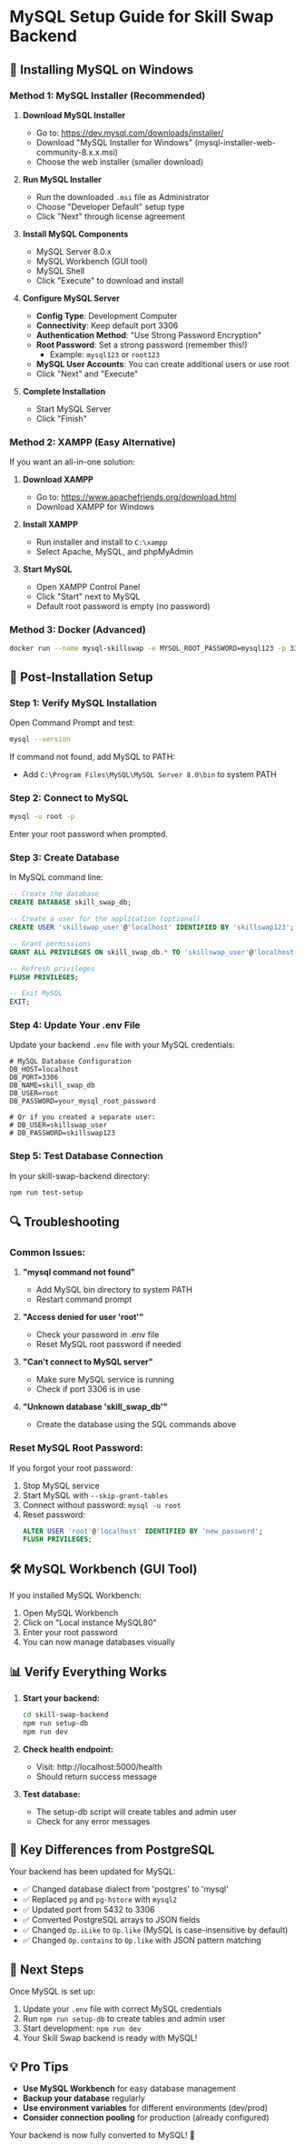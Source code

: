 # MySQL Setup Guide for Skill Swap Backend

## 🐬 **Installing MySQL on Windows**

### **Method 1: MySQL Installer (Recommended)**

1. **Download MySQL Installer**
   - Go to: https://dev.mysql.com/downloads/installer/
   - Download "MySQL Installer for Windows" (mysql-installer-web-community-8.x.x.msi)
   - Choose the web installer (smaller download)

2. **Run MySQL Installer**
   - Run the downloaded `.msi` file as Administrator
   - Choose "Developer Default" setup type
   - Click "Next" through license agreement

3. **Install MySQL Components**
   - MySQL Server 8.0.x
   - MySQL Workbench (GUI tool)
   - MySQL Shell
   - Click "Execute" to download and install

4. **Configure MySQL Server**
   - **Config Type**: Development Computer
   - **Connectivity**: Keep default port 3306
   - **Authentication Method**: "Use Strong Password Encryption"
   - **Root Password**: Set a strong password (remember this!)
     - Example: `mysql123` or `root123`
   - **MySQL User Accounts**: You can create additional users or use root
   - Click "Next" and "Execute"

5. **Complete Installation**
   - Start MySQL Server
   - Click "Finish"

### **Method 2: XAMPP (Easy Alternative)**

If you want an all-in-one solution:

1. **Download XAMPP**
   - Go to: https://www.apachefriends.org/download.html
   - Download XAMPP for Windows

2. **Install XAMPP**
   - Run installer and install to `C:\xampp`
   - Select Apache, MySQL, and phpMyAdmin

3. **Start MySQL**
   - Open XAMPP Control Panel
   - Click "Start" next to MySQL
   - Default root password is empty (no password)

### **Method 3: Docker (Advanced)**

```bash
docker run --name mysql-skillswap -e MYSQL_ROOT_PASSWORD=mysql123 -p 3306:3306 -d mysql:8.0
```

## 🔧 **Post-Installation Setup**

### **Step 1: Verify MySQL Installation**

Open Command Prompt and test:

```bash
mysql --version
```

If command not found, add MySQL to PATH:
- Add `C:\Program Files\MySQL\MySQL Server 8.0\bin` to system PATH

### **Step 2: Connect to MySQL**

```bash
mysql -u root -p
```
Enter your root password when prompted.

### **Step 3: Create Database**

In MySQL command line:

```sql
-- Create the database
CREATE DATABASE skill_swap_db;

-- Create a user for the application (optional)
CREATE USER 'skillswap_user'@'localhost' IDENTIFIED BY 'skillswap123';

-- Grant permissions
GRANT ALL PRIVILEGES ON skill_swap_db.* TO 'skillswap_user'@'localhost';

-- Refresh privileges
FLUSH PRIVILEGES;

-- Exit MySQL
EXIT;
```

### **Step 4: Update Your .env File**

Update your backend `.env` file with your MySQL credentials:

```env
# MySQL Database Configuration
DB_HOST=localhost
DB_PORT=3306
DB_NAME=skill_swap_db
DB_USER=root
DB_PASSWORD=your_mysql_root_password

# Or if you created a separate user:
# DB_USER=skillswap_user
# DB_PASSWORD=skillswap123
```

### **Step 5: Test Database Connection**

In your skill-swap-backend directory:

```bash
npm run test-setup
```

## 🔍 **Troubleshooting**

### **Common Issues:**

1. **"mysql command not found"**
   - Add MySQL bin directory to system PATH
   - Restart command prompt

2. **"Access denied for user 'root'"**
   - Check your password in .env file
   - Reset MySQL root password if needed

3. **"Can't connect to MySQL server"**
   - Make sure MySQL service is running
   - Check if port 3306 is in use

4. **"Unknown database 'skill_swap_db'"**
   - Create the database using the SQL commands above

### **Reset MySQL Root Password:**

If you forgot your root password:

1. Stop MySQL service
2. Start MySQL with `--skip-grant-tables`
3. Connect without password: `mysql -u root`
4. Reset password:
   ```sql
   ALTER USER 'root'@'localhost' IDENTIFIED BY 'new_password';
   FLUSH PRIVILEGES;
   ```

## 🛠 **MySQL Workbench (GUI Tool)**

If you installed MySQL Workbench:

1. Open MySQL Workbench
2. Click on "Local instance MySQL80"
3. Enter your root password
4. You can now manage databases visually

## 📊 **Verify Everything Works**

1. **Start your backend:**
   ```bash
   cd skill-swap-backend
   npm run setup-db
   npm run dev
   ```

2. **Check health endpoint:**
   - Visit: http://localhost:5000/health
   - Should return success message

3. **Test database:**
   - The setup-db script will create tables and admin user
   - Check for any error messages

## 🔄 **Key Differences from PostgreSQL**

Your backend has been updated for MySQL:

- ✅ Changed database dialect from 'postgres' to 'mysql'
- ✅ Replaced `pg` and `pg-hstore` with `mysql2`
- ✅ Updated port from 5432 to 3306
- ✅ Converted PostgreSQL arrays to JSON fields
- ✅ Changed `Op.iLike` to `Op.like` (MySQL is case-insensitive by default)
- ✅ Changed `Op.contains` to `Op.like` with JSON pattern matching

## 🚀 **Next Steps**

Once MySQL is set up:

1. Update your `.env` file with correct MySQL credentials
2. Run `npm run setup-db` to create tables and admin user
3. Start development: `npm run dev`
4. Your Skill Swap backend is ready with MySQL!

## 💡 **Pro Tips**

- **Use MySQL Workbench** for easy database management
- **Backup your database** regularly
- **Use environment variables** for different environments (dev/prod)
- **Consider connection pooling** for production (already configured)

Your backend is now fully converted to MySQL! 🎉
